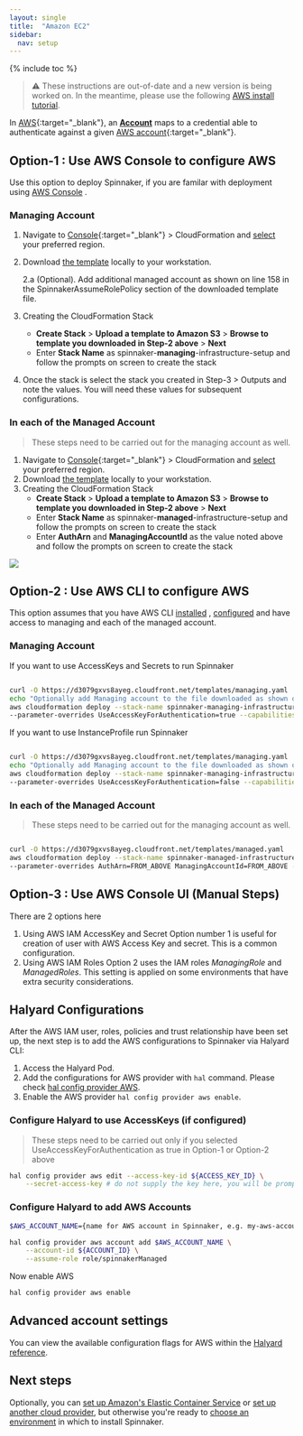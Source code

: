 ```yaml
---
layout: single
title:  "Amazon EC2"
sidebar:
  nav: setup
---
```


{% include toc %}

> :warning: These instructions are out-of-date and a new version is being
> worked on. In the meantime, please use the following
> [AWS install tutorial](https://aws.amazon.com/blogs/opensource/continuous-delivery-spinnaker-amazon-eks/).

In [AWS](https://aws.amazon.com/){:target="\_blank"}, an [__Account__](/concepts/providers/#accounts)
maps to a credential able to authenticate against a given [AWS
account](https://aws.amazon.com/account/){:target="\_blank"}.

## Option-1 : Use AWS Console to configure AWS

Use this option to deploy Spinnaker, if you are familar with deployment using [AWS Console](https://console.aws.amazon.com/) .

### Managing Account
1. Navigate to [Console](https://console.aws.amazon.com/){:target="\_blank"} > CloudFormation and [select](https://docs.aws.amazon.com/awsconsolehelpdocs/latest/gsg/getting-started.html#select-region) your preferred region.
2. Download [the template](https://d3079gxvs8ayeg.cloudfront.net/templates/managing.yaml) locally to your workstation.

    2.a (Optional). Add additional managed account as shown on line 158 in the SpinnakerAssumeRolePolicy section of the downloaded template file.
3. Creating the CloudFormation Stack
    * __Create Stack__ > __Upload a template to Amazon S3__ > __Browse to template you downloaded in Step-2 above__ > __Next__
    * Enter __Stack Name__ as spinnaker-**managing**-infrastructure-setup and follow the prompts on screen to create the stack
4. Once the stack is select the stack you created in Step-3 > Outputs and note the values. You will need these values for subsequent configurations.


### In each of the Managed Account

> These steps need to be carried out for the managing account as well.

1. Navigate to [Console](https://console.aws.amazon.com/){:target="\_blank"} > CloudFormation and [select](https://docs.aws.amazon.com/awsconsolehelpdocs/latest/gsg/getting-started.html#select-region) your preferred region.
2. Download [the template](https://d3079gxvs8ayeg.cloudfront.net/templates/managed.yaml) locally to your workstation.
3. Creating the CloudFormation Stack
    * __Create Stack__ > __Upload a template to Amazon S3__ > __Browse to template you downloaded in Step-2 above__ > __Next__
    * Enter __Stack Name__ as spinnaker-**managed**-infrastructure-setup and follow the prompts on screen to create the stack
    * Enter __AuthArn__ and __ManagingAccountId__ as the value noted above and follow the prompts on screen to create the stack

![](../outputs_cloudformation.png)

## Option-2 : Use AWS CLI to configure AWS

This option assumes that you have AWS CLI [installed](https://docs.aws.amazon.com/cli/latest/userguide/installing.html) ,
[configured](https://docs.aws.amazon.com/cli/latest/userguide/cli-chap-getting-started.html) and have access to managing and each of the managed account.


### Managing Account

If you want to use AccessKeys and Secrets to run Spinnaker

```bash

curl -O https://d3079gxvs8ayeg.cloudfront.net/templates/managing.yaml
echo "Optionally add Managing account to the file downloaded as shown on line 158 in the SpinnakerAssumeRolePolicy section of the downloaded file."
aws cloudformation deploy --stack-name spinnaker-managing-infrastructure-setup --template-file managing.yaml \
--parameter-overrides UseAccessKeyForAuthentication=true --capabilities CAPABILITY_NAMED_IAM --region us-west-2
```

If you want to use InstanceProfile run Spinnaker

```bash

curl -O https://d3079gxvs8ayeg.cloudfront.net/templates/managing.yaml
echo "Optionally add Managing account to the file downloaded as shown on line 158 in the SpinnakerAssumeRolePolicy section of the downloaded file."
aws cloudformation deploy --stack-name spinnaker-managing-infrastructure-setup --template-file managing.yaml \
--parameter-overrides UseAccessKeyForAuthentication=false --capabilities CAPABILITY_NAMED_IAM --region us-west-2
```

### In each of the Managed Account

> These steps need to be carried out for the managing account as well.


```bash

curl -O https://d3079gxvs8ayeg.cloudfront.net/templates/managed.yaml
aws cloudformation deploy --stack-name spinnaker-managed-infrastructure-setup --template-file managed.yaml \
--parameter-overrides AuthArn=FROM_ABOVE ManagingAccountId=FROM_ABOVE --capabilities CAPABILITY_NAMED_IAM --region us-west-2
```

## Option-3 : Use AWS Console UI (Manual Steps) 

There are 2 options here
1. Using AWS IAM AccessKey and Secret
Option number 1 is useful for creation of user with AWS Access Key and secret. This is a common configuration. 
2. Using AWS IAM Roles
Option 2 uses the IAM roles *ManagingRole* and *ManagedRoles*. This setting is applied on some environments that have extra security considerations.

## Halyard Configurations
After the AWS IAM user, roles, policies and trust relationship have been set up, the next step is to add the AWS configurations to Spinnaker via Halyard CLI:

1. Access the Halyard Pod.
2. Add the configurations for AWS provider with `hal` command. Please check [hal config provider AWS](https://www.spinnaker.io/reference/halyard/commands/#hal-config-provider-aws).
3. Enable the AWS provider `hal config provider aws enable`.

### Configure Halyard to use AccessKeys (if configured)

> These steps need to be carried out only if you selected UseAccessKeyForAuthentication as true in Option-1 or Option-2 above

```bash
hal config provider aws edit --access-key-id ${ACCESS_KEY_ID} \
    --secret-access-key # do not supply the key here, you will be prompted
```

### Configure Halyard to add AWS Accounts

```bash
$AWS_ACCOUNT_NAME={name for AWS account in Spinnaker, e.g. my-aws-account}

hal config provider aws account add $AWS_ACCOUNT_NAME \
    --account-id ${ACCOUNT_ID} \
    --assume-role role/spinnakerManaged
```

Now enable AWS

```bash
hal config provider aws enable
```

## Advanced account settings

You can view the available configuration flags for AWS within the
[Halyard reference](/reference/halyard/commands#hal-config-provider-aws-account-add).

## Next steps

Optionally, you can [set up Amazon's Elastic Container
Service](/setup/install/providers/aws/aws-ecs/) or [set up another cloud
provider](/setup/install/providers/), but otherwise you're ready to
[choose an environment](/setup/install/environment/)
in which to install Spinnaker.
